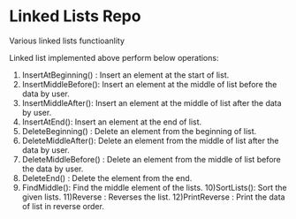 # Linked Lists Repo
 Various linked lists functioanlity

Linked list implemented above perform below operations:

1) InsertAtBeginning() :	Insert an element at the start of list.
2) InsertMiddleBefore():	Insert an element at the middle of list before the data by user.
3) InsertMiddleAfter():	Insert an element at the middle of list after the data by user.
4) InsertAtEnd():	Insert an element at the end of list.	
5) DeleteBeginning() : Delete an element from the beginning of list.
6) DeleteMiddleAfter(): Delete an element from the middle of list after the data by user.
7) DeleteMiddleBefore() : Delete an element from the middle of list before the data by user.
8) DeleteEnd()	:	Delete the element from the end.
9) FindMiddle():	Find the middle element of the lists.
10)SortLists():	Sort the given lists.
11)Reverse : Reverses the list.
12)PrintReverse : Print the data of list in reverse order.